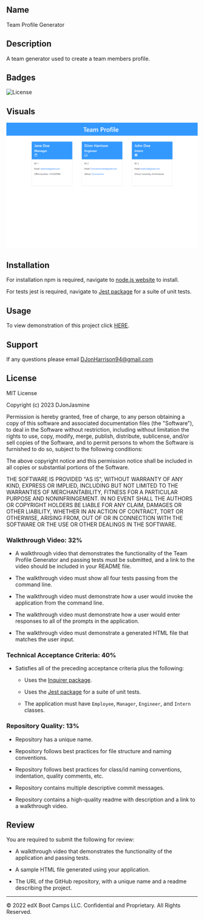 ## Name
Team Profile Generator

## Description
A team generator used to create a team members profile. 

## Badges

<img alt="License" src="https://img.shields.io/github/license/djonjasmine/teamgenerator">

## Visuals

![Screenshot of the usage results](/Assets/images/Team-Profile.png)

## Installation

For installation npm is required, navigate to [node.js website](https://nodejs.org/en/) to install.

For tests jest is required, navigate to [Jest package](https://www.npmjs.com/package/jest) for a suite of unit tests.

## Usage

To view demonstration of this project click [HERE](https://drive.google.com/file/d/1HkbDCzwR8dQSF3gjAMNeyD5wfGyv12em/preview).

## Support

If any questions please email DJonHarrison94@gmail.com


## License

MIT License

Copyright (c) 2023 DJonJasmine

Permission is hereby granted, free of charge, to any person obtaining a copy
of this software and associated documentation files (the "Software"), to deal
in the Software without restriction, including without limitation the rights
to use, copy, modify, merge, publish, distribute, sublicense, and/or sell
copies of the Software, and to permit persons to whom the Software is
furnished to do so, subject to the following conditions:

The above copyright notice and this permission notice shall be included in all
copies or substantial portions of the Software.

THE SOFTWARE IS PROVIDED "AS IS", WITHOUT WARRANTY OF ANY KIND, EXPRESS OR
IMPLIED, INCLUDING BUT NOT LIMITED TO THE WARRANTIES OF MERCHANTABILITY,
FITNESS FOR A PARTICULAR PURPOSE AND NONINFRINGEMENT. IN NO EVENT SHALL THE
AUTHORS OR COPYRIGHT HOLDERS BE LIABLE FOR ANY CLAIM, DAMAGES OR OTHER
LIABILITY, WHETHER IN AN ACTION OF CONTRACT, TORT OR OTHERWISE, ARISING FROM,
OUT OF OR IN CONNECTION WITH THE SOFTWARE OR THE USE OR OTHER DEALINGS IN THE
SOFTWARE.



### Walkthrough Video: 32%

* A walkthrough video that demonstrates the functionality of the Team Profile Generator and passing tests must be submitted, and a link to the video should be included in your README file.

* The walkthrough video must show all four tests passing from the command line.

* The walkthrough video must demonstrate how a user would invoke the application from the command line.

* The walkthrough video must demonstrate how a user would enter responses to all of the prompts in the application.

* The walkthrough video must demonstrate a generated HTML file that matches the user input.

### Technical Acceptance Criteria: 40%

* Satisfies all of the preceding acceptance criteria plus the following:

  * Uses the [Inquirer package](https://www.npmjs.com/package/inquirer/v/8.2.4).

  * Uses the [Jest package](https://www.npmjs.com/package/jest) for a suite of unit tests.

  * The application must have `Employee`, `Manager`, `Engineer`, and `Intern` classes.

### Repository Quality: 13%

* Repository has a unique name.

* Repository follows best practices for file structure and naming conventions.

* Repository follows best practices for class/id naming conventions, indentation, quality comments, etc.

* Repository contains multiple descriptive commit messages.

* Repository contains a high-quality readme with description and a link to a walkthrough video.

## Review

You are required to submit the following for review:

* A walkthrough video that demonstrates the functionality of the application and passing tests.

* A sample HTML file generated using your application.

* The URL of the GitHub repository, with a unique name and a readme describing the project.

---
© 2022 edX Boot Camps LLC. Confidential and Proprietary. All Rights Reserved.
